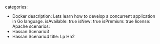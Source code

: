 categories:
  - Docker
description: Lets learn how to develop a concurrent application in Go language.
isAvailable: true
isNew: true
isPremium: true
license: Apache
scenarios:
  - Hassan Scenario3
  - Hassan Scenario4
title: Lp Hn2
